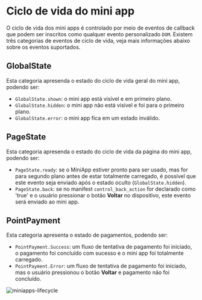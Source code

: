 # Ciclo de vida do mini app

O ciclo de vida dos mini apps é controlado por meio de eventos de callback que podem ser inscritos como qualquer evento personalizado `DOM`. Existem três categorias de eventos de ciclo de vida, veja mais informações abaixo sobre os eventos suportados.

## GlobalState

Esta categoria apresenda o estado do ciclo de vida geral do mini app, podendo ser:

* `GlobalState.shown`: o mini app está visível e em primeiro plano.
* `GlobalState.hidden`: o mini app não está visível e foi para o primeiro plano.
* `GlobalState.error`: o mini app fica em um estado inválido.

## PageState

Esta categoria apresenda o estado do ciclo de vida da página do mini app, podendo ser:

* `PageState.ready`: se o MiniApp estiver pronto para ser usado, mas for para segundo plano antes de estar totalmente carregado, é possível que este evento seja enviado após o estado oculto (`GlobalState.hidden`).
* `PageState.back`: se no manifest `control_back_action` for declarado como 'true' e o usuário pressionar o botão **Voltar** no dispositivo, este evento será enviado ao mini app.

## PointPayment

Esta categoria apresenta o estado de pagamentos, podendo ser:

* `PointPayment.Success`: um fluxo de tentativa de pagamento foi iniciado, o pagamento foi concluído com sucesso e o mini app foi totalmente carregado.
* `PointPayment.Error`: um fluxo de tentativa de pagamento foi iniciado, mas o usuário pressionou o botão **Voltar** e pagamento não foi concluído.

![miniapps-lifecycle](/mini-apps/miniapps-lifecycle-pt.png)